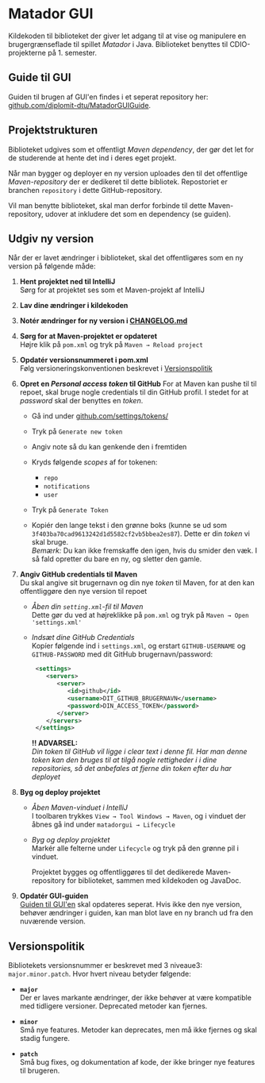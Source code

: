 # Matador GUI
Kildekoden til biblioteket der giver let adgang til at vise og manipulere en brugergrænseflade til spillet _Matador_ i Java.  Biblioteket benyttes til CDIO-projekterne på 1. semester.

## Guide til GUI
Guiden til brugen af GUI'en findes i et seperat repository her:  [github.com/diplomit-dtu/MatadorGUIGuide](https://github.com/diplomit-dtu/MatadorGUIGuide).

## Projektstrukturen
Biblioteket udgives som et offentligt _Maven dependency_, der gør det let for de studerende at hente det ind i deres eget projekt.  

Når man bygger og deployer en ny version uploades den til det offentlige _Maven-repository_ der er dedikeret til dette bibliotek. Repostoriet er branchen `repository` i dette GitHub-repository.

Vil man benytte biblioteket, skal man derfor forbinde til dette Maven-repository, udover at inkludere det som en dependency (se guiden).


## Udgiv ny version
Når der er lavet ændringer i biblioteket, skal det offentligøres som en ny version på følgende måde:

 1. __Hent projektet ned til IntelliJ__  
    Sørg for at projektet ses som et Maven-projekt af IntelliJ

 2. __Lav dine ændringer i kildekoden__

 3. __Notér ændringer for ny version i [CHANGELOG.md](https://github.com/diplomit-dtu/Matador_GUI/blob/master/CHANGELOG.md)__ 

 4. __Sørg for at Maven-projektet er opdateret__  
    Højre klik på `pom.xml` og tryk på `Maven → Reload project`

 5. __Opdatér versionsnummeret i pom.xml__  
    Følg versioneringskonventionen beskrevet i [Versionspolitik](#versionspolitik)

 6. __Opret en _Personal access token_ til GitHub__
    For at Maven kan pushe til til repoet, skal bruge nogle credentials til din GitHub profil. I stedet for at _password_ skal der benyttes en _token_.

    - Gå ind under [github.com/settings/tokens/](https://github.com/settings/tokens)
    
    - Tryk på `Generate new token`

    - Angiv note så du kan genkende den i fremtiden

    - Kryds følgende _scopes_ af for tokenen:
      - `repo`
      - `notifications`
      - `user`

    - Tryk på `Generate Token`

    - Kopiér den lange tekst i den grønne boks (kunne se ud som `3f403ba70cad9613242d1d5582cf2vb5bbea2es87`). Dette er din _token_ vi skal bruge.  
    _Bemærk:_ Du kan ikke fremskaffe den igen, hvis du smider den væk. I så fald opretter du bare en ny, og sletter den gamle.

 7. __Angiv GitHub credentials til Maven__  
    Du skal angive sit brugernavn og din nye _token_ til Maven, for at den kan offentliggøre den nye version til repoet

     -  _Åben din `setting.xml`-fil til Maven_  
        Dette gør du ved at højreklikke på `pom.xml` og tryk på `Maven → Open 'settings.xml'`
     
     -  _Indsæt dine GitHub Credentials_  
        Kopíer følgende ind i `settings.xml`, og erstart `GITHUB-USERNAME` og `GITHUB-PASSWORD` med dit GitHub brugernavn/password:

        ```xml
         <settings>
            <servers>
               <server>
                  <id>github</id>
                  <username>DIT_GITHUB_BRUGERNAVN</username>
                  <password>DIN_ACCESS_TOKEN</password>
               </server>
            </servers>
         </settings>
        ```

        __!! ADVARSEL:__  
        _Din token til GitHub vil ligge i _clear text_ i denne fil. Har man denne token kan den bruges til at tilgå nogle rettigheder i i dine repositories, så det anbefales at fjerne din token efter du har deployet_


 8. __Byg og deploy projektet__  
    
    - _Åben Maven-vinduet i IntelliJ_  
      I toolbaren trykkes `View → Tool Windows → Maven`, og i vinduet der åbnes gå ind under `matadorgui → Lifecycle`  

    - _Byg og deploy projektet_  
      Markér alle felterne under `Lifecycle` og tryk på den grønne pil i vinduet.  

      Projektet bygges og offentliggøres til det dedikerede Maven-repository for biblioteket, sammen med kildekoden og JavaDoc.
      

 9. __Opdatér GUI-guiden__  
    [Guiden til GUI'en](https://github.com/diplomit-dtu/MatadorGUIGuide) skal opdateres seperat. Hvis ikke den nye version, behøver ændringer i guiden, kan man blot lave en ny branch ud fra den nuværende version.


## Versionspolitik
Bibliotekets versionsnummer er beskrevet med 3 niveaue3: `major.minor.patch`. Hvor hvert niveau betyder følgende:

 - __`major`__  
   Der er laves markante ændringer, der ikke behøver at være kompatible med tidligere versioner. Deprecated metoder kan fjernes.

 - __`minor`__  
   Små nye features. Metoder kan deprecates, men må ikke fjernes og skal stadig fungere.

 - __`patch`__  
   Små bug fixes, og dokumentation af kode, der ikke bringer nye features til brugeren.
   
